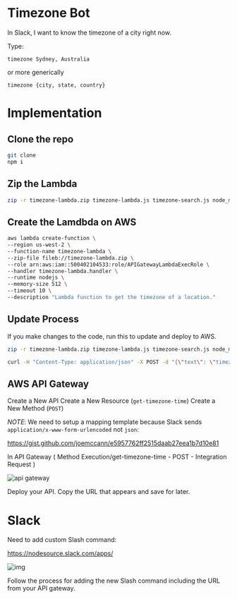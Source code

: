 # Timezone Bot

In Slack, I want to know the timezone of a city right now.

Type:

`timezone Sydney, Australia`

or more generically

`timezone {city, state, country}`

# Implementation

## Clone the repo

```sh
git clone
npm i
```

## Zip the Lambda

```sh
zip -r timezone-lambda.zip timezone-lambda.js timezone-search.js node_modules
```

## Create the Lamdbda on AWS

```sh
aws lambda create-function \
--region us-west-2 \
--function-name timezone-lambda \
--zip-file fileb://timezone-lambda.zip \
--role arn:aws:iam::500402104533:role/APIGatewayLambdaExecRole \
--handler timezone-lambda.handler \
--runtime nodejs \
--memory-size 512 \
--timeout 10 \
--description "Lambda function to get the timezone of a location."
```

## Update Process

If you make changes to the code, run this to update and deploy to AWS.

```sh
zip -r timezone-lambda.zip timezone-lambda.js timezone-search.js node_modules && aws lambda update-function-code --function-name timezone-lambda --zip-file fileb://timezone-lambda.zip
```

```sh
curl -H "Content-Type: application/json" -X POST -d "{\"text\": \"timezone new york city\"}" https://xuq8c563mi.execute-api.us-west-2.amazonaws.com/test/get-timezone-time
```

## AWS API Gateway

Create a New API
Create a New Resource (`get-timezone-time`)
Create a New Method (`POST`)

*NOTE*: We need to setup a mapping template because Slack sends `application/x-www-form-urlencoded` not `json`:

https://gist.github.com/joemccann/e5957762ff2515daab27eea1b7d10e81

In API Gateway (  Method Execution/get-timezone-time - POST - Integration Request )

![api gateway](https://cldup.com/Po9wzeOLI6-3000x3000.png)

Deploy your API.  Copy the URL that appears and save for later.

# Slack

Need to add custom Slash command:

https://nodesource.slack.com/apps/

![img](https://cldup.com/iyZtyGrRAh.thumb.png)

Follow the process for adding the new Slash command including the URL from your API gateway.
